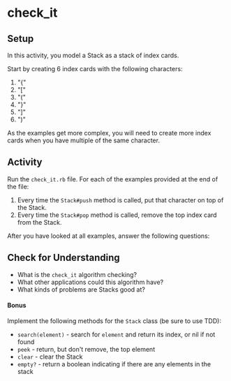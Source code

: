 # check_it

## Setup

In this activity, you model a Stack as a stack of index cards.

Start by creating 6 index cards with the following characters:

1. "{"
1. "["
1. "("
1. "}"
1. "]"
1. ")"

As the examples get more complex, you will need to create more index cards when you have multiple of the same character.

## Activity

Run the `check_it.rb` file. For each of the examples provided at the end of the file:

1. Every time the `Stack#push` method is called, put that character on top of the Stack.
1. Every time the `Stack#pop` method is called, remove the top index card from the Stack.

After you have looked at all examples, answer the following questions:

## Check for Understanding

* What is the `check_it` algorithm checking?
* What other applications could this algorithm have?
* What kinds of problems are Stacks good at?

#### Bonus

Implement the following methods for the `Stack` class (be sure to use TDD):

* `search(element)` - search for `element` and return its index, or nil if not found
* `peek` - return, but don't remove, the top element
* `clear` - clear the Stack
* `empty?` - return a boolean indicating if there are any elements in the stack

